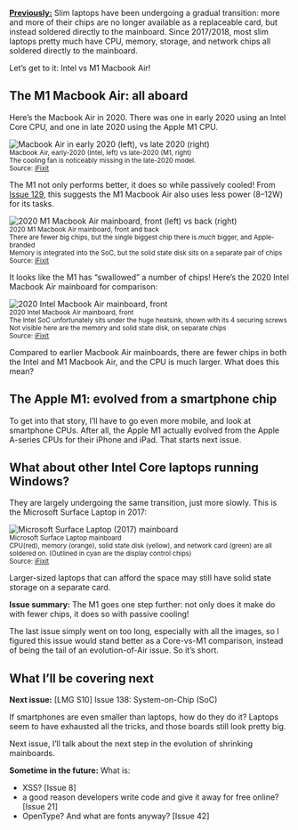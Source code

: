 [**Previously:**](https://buttondown.email/laymansguide/archive/) Slim laptops have been undergoing a gradual transition: more and more of their chips are no longer available as a replaceable card, but instead soldered directly to the mainboard. Since 2017/2018, most slim laptops pretty much have CPU, memory, storage, and network chips all soldered directly to the mainboard.

Let’s get to it: Intel vs M1 Macbook Air!

## The M1 Macbook Air: all aboard

Here’s the Macbook Air in 2020. There was one in early 2020 using an Intel Core CPU, and one in late 2020  using the Apple M1 CPU.

![Macbook Air in early 2020 (left), vs late 2020 (right)](https://raw.githubusercontent.com/ngjunsiang/laymansguide/release/season11/issue137/issue137_01.jpg)<br />
<small>Macbook Air, early-2020 (Intel, left) vs late-2020 (M1, right)<br />The cooling fan is noticeably missing in the late-2020 model.<br />Source: [iFixit](https://www.ifixit.com/News/46884/m1-macbook-teardowns-something-old-something-new)</small>

The M1 not only performs better, it does so while passively cooled! From [Issue 129](https://buttondown.email/laymansguide/archive/lmg-s10-issue-129-cooling/), this suggests the M1 Macbook Air also uses less power (8–12W) for its tasks.

![2020 M1 Macbook Air mainboard, front (left) vs back (right)](https://raw.githubusercontent.com/ngjunsiang/laymansguide/release/season11/issue137/issue137_02.jpg)<br />
<small>2020 M1 Macbook Air mainboard, front and back<br />There are fewer big chips, but the single biggest chip there is *much* bigger, and Apple-branded<br />Memory is integrated into the SoC, but the solid state disk sits on a separate pair of chips<br />Source: [iFixit](https://www.ifixit.com/News/46884/m1-macbook-teardowns-something-old-something-new)</small>

It looks like the M1 has “swallowed” a number of chips! Here’s the 2020 Intel Macbook Air mainboard for comparison:

![2020 Intel Macbook Air mainboard, front](https://raw.githubusercontent.com/ngjunsiang/laymansguide/release/season11/issue137/issue137_04.jpg)<br />
<small>2020 Intel Macbook Air mainboard, front<br />The Intel SoC unfortunately sits under the huge heatsink, shown with its 4 securing screws<br />Not visible here are the memory and solid state disk, on separate chips<br />Source: [iFixit](https://www.ifixit.com/News/46884/m1-macbook-teardowns-something-old-something-new)</small>

Compared to earlier Macbook Air mainboards, there are fewer chips in both the Intel and M1 Macbook Air, and the CPU is much larger. What does this mean?

## The Apple M1: evolved from a smartphone chip

To get into that story, I’ll have to go even more mobile, and look at smartphone CPUs. After all, the Apple M1 actually evolved from the Apple A-series CPUs for their iPhone and iPad. That starts next issue.

## What about other Intel Core laptops running Windows?

They are largely undergoing the same transition, just more slowly. This is the Microsoft Surface Laptop in 2017:

![Microsoft Surface Laptop (2017) mainboard](https://raw.githubusercontent.com/ngjunsiang/laymansguide/release/season11/issue137/issue137_03.jpg)<br />
<small>Microsoft Surface Laptop mainboard<br />CPU(red), memory (orange), solid state disk (yellow), and network card (green) are all soldered on. (Outlined in cyan are the display control chips)<br />Source: [iFixit](https://www.ifixit.com/Teardown/Microsoft+Surface+Laptop+Teardown/92915)</small>

Larger-sized laptops that can afford the space may still have solid state storage on a separate card.

**Issue summary:** The M1 goes one step further: not only does it make do with fewer chips, it does so with passive cooling!

The last issue simply went on too long, especially with all the images, so I figured this issue would stand better as a Core-vs-M1 comparison, instead of being the tail of an evolution-of-Air issue. So it’s short.

## What I’ll be covering next

**Next issue:** [LMG S10] Issue 138: System-on-Chip (SoC)

If smartphones are even smaller than laptops, how do they do it? Laptops seem to have exhausted all the tricks, and those boards still look pretty big.

Next issue, I’ll talk about the next step in the evolution of shrinking mainboards.

**Sometime in the future:** What is:

- XSS? [Issue 8]
- a good reason developers write code and give it away for free online? [Issue 21]
- OpenType? And what are fonts anyway? [Issue 42]
